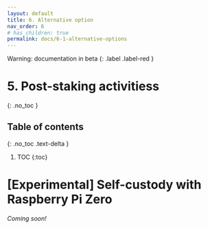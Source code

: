 ```yaml
---
layout: default
title: 6. Alternative option
nav_order: 6
# has_children: true
permalink: docs/6-1-alternative-options
---
```

Warning: documentation in beta
{: .label .label-red }
    
# 5. Post-staking activitiess
{: .no_toc }

## Table of contents
{: .no_toc .text-delta }

1. TOC
{:toc}

# [Experimental] Self-custody with Raspberry Pi Zero
 
*Coming soon!*